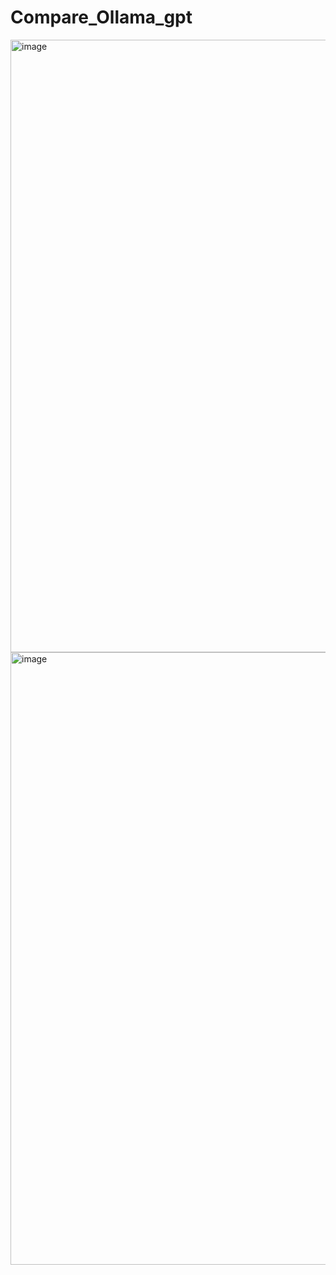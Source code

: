 # Compare_Ollama_gpt
<img width="980" alt="image" src="https://github.com/rutujamanoharkute/Compare_Ollama_gpt/assets/114360071/7748b9ab-6417-4131-a486-fe0b5c123223">
<img width="980" alt="image" src="https://github.com/rutujamanoharkute/Compare_Ollama_gpt/assets/114360071/081b1a33-8b46-4712-a505-466339de51c6">

